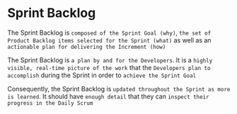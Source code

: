 # Sprint Backlog

The Sprint Backlog is `composed of the Sprint Goal (why)`, `the set of Product Backlog items selected for the Sprint (what)` as well as an `actionable plan for delivering the Increment (how)`

The Sprint Backlog is `a plan by and for the Developers`. It is a `highly visible, real-time picture of the work`
that the `Developers plan to accomplish` during the Sprint in order to `achieve the Sprint Goal`

Consequently, the Sprint Backlog is `updated throughout the Sprint as more is learned`. It should have `enough detail` that they can `inspect their progress in the Daily Scrum`

